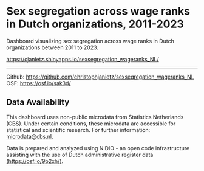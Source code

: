 # Sex segregation across wage ranks in Dutch organizations, 2011-2023
Dashboard visualizing sex segregation across wage ranks in Dutch organizations between 2011 to 2023.

https://cjanietz.shinyapps.io/sexsegregation_wageranks_NL/

--------
Github: https://github.com/christophjanietz/sexsegregation_wageranks_NL \
OSF: https://osf.io/sak3d/


## Data Availability
This dashboard uses non-public microdata from Statistics Netherlands (CBS). Under certain conditions, these microdata are accessible for statistical and scientific research. For further information: microdata@cbs.nl.

Data is prepared and analyzed using NIDIO - an open code infrastructure assisting with the use of Dutch administrative register data [(https://osf.io/9b2xh/)](https://osf.io/9b2xh/).
